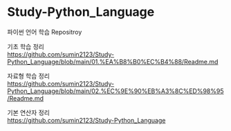 # Study-Python_Language
파이썬 언어 학습 Repositroy

기초 학습 정리 \
https://github.com/sumin2123/Study-Python_Language/blob/main/01.%EA%B8%B0%EC%B4%88/Readme.md

자료형 학습 정리 \
https://github.com/sumin2123/Study-Python_Language/blob/main/02.%EC%9E%90%EB%A3%8C%ED%98%95/Readme.md

기본 연산자 정리 \
https://github.com/sumin2123/Study-Python_Language
